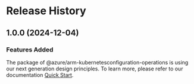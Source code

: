 # Release History
    
## 1.0.0 (2024-12-04)

### Features Added

The package of @azure/arm-kubernetesconfiguration-operations is using our next generation design principles. To learn more, please refer to our documentation [Quick Start](https://aka.ms/azsdk/js/mgmt/quickstart).
